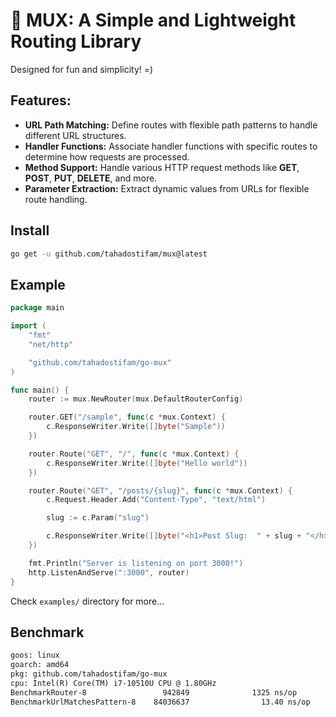 # 👾 MUX: A Simple and Lightweight Routing Library

Designed for fun and simplicity! =)

## Features:

-   **URL Path Matching:** Define routes with flexible path patterns to handle different URL structures.
-   **Handler Functions:** Associate handler functions with specific routes to determine how requests are processed.
-   **Method Support:** Handle various HTTP request methods like **GET**, **POST**, **PUT**, **DELETE**, and more.
-   **Parameter Extraction:** Extract dynamic values from URLs for flexible route handling.

## Install

```bash
go get -u github.com/tahadostifam/mux@latest
```

## Example

```go
package main

import (
	"fmt"
	"net/http"

	"github.com/tahadostifam/go-mux"
)

func main() {
	router := mux.NewRouter(mux.DefaultRouterConfig)

	router.GET("/sample", func(c *mux.Context) {
		c.ResponseWriter.Write([]byte("Sample"))
	})

	router.Route("GET", "/", func(c *mux.Context) {
		c.ResponseWriter.Write([]byte("Hello world"))
	})

	router.Route("GET", "/posts/{slug}", func(c *mux.Context) {
		c.Request.Header.Add("Content-Type", "text/html")

		slug := c.Param("slug")

		c.ResponseWriter.Write([]byte("<h1>Post Slug:  " + slug + "</h>"))
	})

	fmt.Println("Server is listening on port 3000!")
	http.ListenAndServe(":3000", router)
}
```

Check `examples/` directory for more...

## Benchmark

```txt
goos: linux
goarch: amd64
pkg: github.com/tahadostifam/go-mux
cpu: Intel(R) Core(TM) i7-10510U CPU @ 1.80GHz
BenchmarkRouter-8                 942849              1325 ns/op             623 B/op          2 allocs/op
BenchmarkUrlMatchesPattern-8    84036637                13.40 ns/op            0 B/op          0 allocs/op
```
